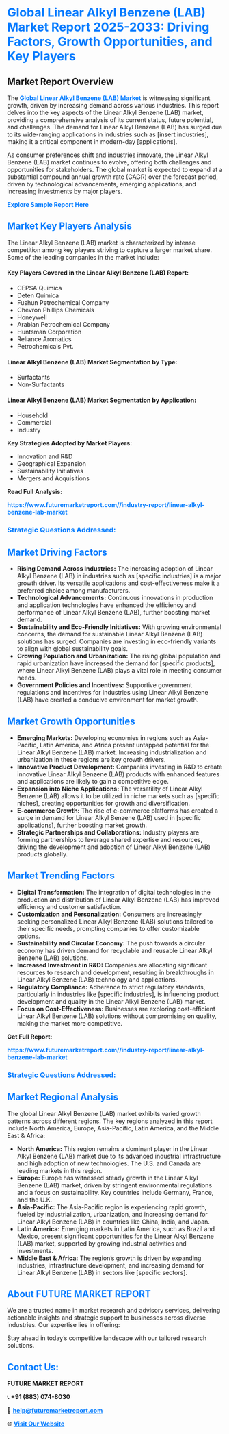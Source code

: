 <h1 style="color: #007BFF;">Global Linear Alkyl Benzene (LAB) Market Report 2025-2033: Driving Factors, Growth Opportunities, and Key Players</h1>

<section id="overview">
<h2>Market Report Overview</h2>
<p>The <a href="https://www.futuremarketreport.com//industry-report/linear-alkyl-benzene-lab-market" style="color: #007BFF; text-decoration: none;"><strong>Global Linear Alkyl Benzene (LAB) Market</strong></a> is witnessing significant growth, driven by increasing demand across various industries. This report delves into the key aspects of the Linear Alkyl Benzene (LAB) market, providing a comprehensive analysis of its current status, future potential, and challenges. The demand for Linear Alkyl Benzene (LAB) has surged due to its wide-ranging applications in industries such as [insert industries], making it a critical component in modern-day [applications].</p>
<p>As consumer preferences shift and industries innovate, the Linear Alkyl Benzene (LAB) market continues to evolve, offering both challenges and opportunities for stakeholders. The global market is expected to expand at a substantial compound annual growth rate (CAGR) over the forecast period, driven by technological advancements, emerging applications, and increasing investments by major players.</p>
</section>

<section id="overview">
<p><a href="https://www.futuremarketreport.com//request-sample/reportId=60619" style="color: #007BFF; text-decoration: none;"><strong>Explore Sample Report Here</strong></a></p>
</section>

<section id="key-players">
<h2 style="color: #007BFF;">Market Key Players Analysis</h2>
<p>The Linear Alkyl Benzene (LAB) market is characterized by intense competition among key players striving to capture a larger market share. Some of the leading companies in the market include:</p>
<h4>Key Players Covered in the Linear Alkyl Benzene (LAB) Report:</h4>
<ul><li>CEPSA Quimica</li><li>Deten Quimica</li><li>Fushun Petrochemical Company</li><li>Chevron Phillips Chemicals</li><li>Honeywell</li><li>Arabian Petrochemical Company</li><li>Huntsman Corporation</li><li>Reliance Aromatics</li><li>Petrochemicals Pvt.</li></ul>
<h4>Linear Alkyl Benzene (LAB) Market Segmentation by Type:</h4>
<ul><li>Surfactants</li><li>Non-Surfactants</li></ul>

<h4>Linear Alkyl Benzene (LAB) Market Segmentation by Application:</h4>
<ul><li>Household</li><li>Commercial</li><li>Industry</li></ul>
<p><strong>Key Strategies Adopted by Market Players:</strong></p>
<ul>
<li>Innovation and R&D</li>
<li>Geographical Expansion</li>
<li>Sustainability Initiatives</li>
<li>Mergers and Acquisitions</li>
</ul>
</section>

<section>
<p><strong>Read Full Analysis: </strong></p><a href="https://www.futuremarketreport.com//industry-report/linear-alkyl-benzene-lab-market" style="color: #007BFF; text-decoration: none;"><strong>https://www.futuremarketreport.com//industry-report/linear-alkyl-benzene-lab-market</strong></a>
<h3 style="color: #007BFF;">Strategic Questions Addressed:</h3>
</section>

<section id="driving-factors">
<h2 style="color: #007BFF;">Market Driving Factors</h2>
<ul>
<li><strong>Rising Demand Across Industries:</strong> The increasing adoption of Linear Alkyl Benzene (LAB) in industries such as [specific industries] is a major growth driver. Its versatile applications and cost-effectiveness make it a preferred choice among manufacturers.</li>
<li><strong>Technological Advancements:</strong> Continuous innovations in production and application technologies have enhanced the efficiency and performance of Linear Alkyl Benzene (LAB), further boosting market demand.</li>
<li><strong>Sustainability and Eco-Friendly Initiatives:</strong> With growing environmental concerns, the demand for sustainable Linear Alkyl Benzene (LAB) solutions has surged. Companies are investing in eco-friendly variants to align with global sustainability goals.</li>
<li><strong>Growing Population and Urbanization:</strong> The rising global population and rapid urbanization have increased the demand for [specific products], where Linear Alkyl Benzene (LAB) plays a vital role in meeting consumer needs.</li>
<li><strong>Government Policies and Incentives:</strong> Supportive government regulations and incentives for industries using Linear Alkyl Benzene (LAB) have created a conducive environment for market growth.</li>
</ul>
</section>

<section id="growth-opportunities">
<h2 style="color: #007BFF;">Market Growth Opportunities</h2>
<ul>
<li><strong>Emerging Markets:</strong> Developing economies in regions such as Asia-Pacific, Latin America, and Africa present untapped potential for the Linear Alkyl Benzene (LAB) market. Increasing industrialization and urbanization in these regions are key growth drivers.</li>
<li><strong>Innovative Product Development:</strong> Companies investing in R&D to create innovative Linear Alkyl Benzene (LAB) products with enhanced features and applications are likely to gain a competitive edge.</li>
<li><strong>Expansion into Niche Applications:</strong> The versatility of Linear Alkyl Benzene (LAB) allows it to be utilized in niche markets such as [specific niches], creating opportunities for growth and diversification.</li>
<li><strong>E-commerce Growth:</strong> The rise of e-commerce platforms has created a surge in demand for Linear Alkyl Benzene (LAB) used in [specific applications], further boosting market growth.</li>
<li><strong>Strategic Partnerships and Collaborations:</strong> Industry players are forming partnerships to leverage shared expertise and resources, driving the development and adoption of Linear Alkyl Benzene (LAB) products globally.</li>
</ul>
</section>

<section id="trending-factors">
<h2 style="color: #007BFF;">Market Trending Factors</h2>
<ul>
<li><strong>Digital Transformation:</strong> The integration of digital technologies in the production and distribution of Linear Alkyl Benzene (LAB) has improved efficiency and customer satisfaction.</li>
<li><strong>Customization and Personalization:</strong> Consumers are increasingly seeking personalized Linear Alkyl Benzene (LAB) solutions tailored to their specific needs, prompting companies to offer customizable options.</li>
<li><strong>Sustainability and Circular Economy:</strong> The push towards a circular economy has driven demand for recyclable and reusable Linear Alkyl Benzene (LAB) solutions.</li>
<li><strong>Increased Investment in R&D:</strong> Companies are allocating significant resources to research and development, resulting in breakthroughs in Linear Alkyl Benzene (LAB) technology and applications.</li>
<li><strong>Regulatory Compliance:</strong> Adherence to strict regulatory standards, particularly in industries like [specific industries], is influencing product development and quality in the Linear Alkyl Benzene (LAB) market.</li>
<li><strong>Focus on Cost-Effectiveness:</strong> Businesses are exploring cost-efficient Linear Alkyl Benzene (LAB) solutions without compromising on quality, making the market more competitive.</li>
</ul>
</section>

<section>
<p><strong>Get Full Report: </strong></p><a href="https://www.futuremarketreport.com//industry-report/linear-alkyl-benzene-lab-market" style="color: #007BFF; text-decoration: none;"><strong>https://www.futuremarketreport.com//industry-report/linear-alkyl-benzene-lab-market</strong></a>
<h3 style="color: #007BFF;">Strategic Questions Addressed:</h3>
</section>


<section id="regional-analysis">
<h2 style="color: #007BFF;">Market Regional Analysis</h2>
<p>The global Linear Alkyl Benzene (LAB) market exhibits varied growth patterns across different regions. The key regions analyzed in this report include North America, Europe, Asia-Pacific, Latin America, and the Middle East & Africa:</p>
<ul>
<li><strong>North America:</strong> This region remains a dominant player in the Linear Alkyl Benzene (LAB) market due to its advanced industrial infrastructure and high adoption of new technologies. The U.S. and Canada are leading markets in this region.</li>
<li><strong>Europe:</strong> Europe has witnessed steady growth in the Linear Alkyl Benzene (LAB) market, driven by stringent environmental regulations and a focus on sustainability. Key countries include Germany, France, and the U.K.</li>
<li><strong>Asia-Pacific:</strong> The Asia-Pacific region is experiencing rapid growth, fueled by industrialization, urbanization, and increasing demand for Linear Alkyl Benzene (LAB) in countries like China, India, and Japan.</li>
<li><strong>Latin America:</strong> Emerging markets in Latin America, such as Brazil and Mexico, present significant opportunities for the Linear Alkyl Benzene (LAB) market, supported by growing industrial activities and investments.</li>
<li><strong>Middle East & Africa:</strong> The region’s growth is driven by expanding industries, infrastructure development, and increasing demand for Linear Alkyl Benzene (LAB) in sectors like [specific sectors].</li>
</ul>
</section>

<footer>
<h2 style="color: #007BFF;">About FUTURE MARKET REPORT</h2>
<p>We are a trusted name in market research and advisory services, delivering actionable insights and strategic support to businesses across diverse industries. Our expertise lies in offering:</p>

<p>Stay ahead in today’s competitive landscape with our tailored research solutions.</p>

<h2 style="color: #007BFF;">Contact Us:</h2>
<p><strong>FUTURE MARKET REPORT</strong></p>
<p>📞 <strong>+91 (883) 074-8030</strong></p>
<p>📧 <strong><a href="mailto:help@futuremarketreport.com" style="color: #007BFF;">help@futuremarketreport.com</a></strong></p>
<p>🌐 <strong><a href="https://www.futuremarketreport.com/" style="color: #007BFF;">Visit Our Website</a></strong></p>
</footer>